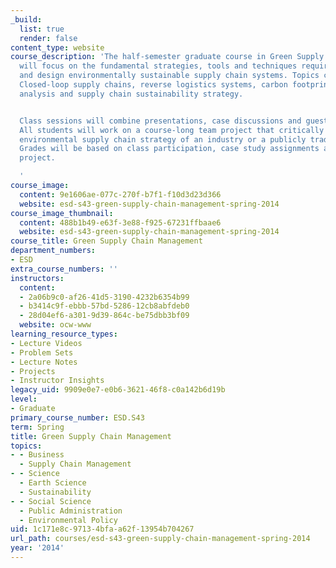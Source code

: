 ```yaml
---
_build:
  list: true
  render: false
content_type: website
course_description: 'The half-semester graduate course in Green Supply Chain Management
  will focus on the fundamental strategies, tools and techniques required to analyze
  and design environmentally sustainable supply chain systems. Topics covered include:
  Closed-loop supply chains, reverse logistics systems, carbon footprinting, life-cycle
  analysis and supply chain sustainability strategy.


  Class sessions will combine presentations, case discussions and guest speakers.
  All students will work on a course-long team project that critically evaluates the
  environmental supply chain strategy of an industry or a publicly traded company.
  Grades will be based on class participation, case study assignments and the team
  project.

  '
course_image:
  content: 9e1606ae-077c-270f-b7f1-f10d3d23d366
  website: esd-s43-green-supply-chain-management-spring-2014
course_image_thumbnail:
  content: 488b1b49-e63f-3e88-f925-67231ffbaae6
  website: esd-s43-green-supply-chain-management-spring-2014
course_title: Green Supply Chain Management
department_numbers:
- ESD
extra_course_numbers: ''
instructors:
  content:
  - 2a06b9c0-af26-41d5-3190-4232b6354b99
  - b3414c9f-ebbb-57bd-5286-12cb8abfdeb0
  - 28d04ef6-a301-9d39-864c-be75dbb3bf09
  website: ocw-www
learning_resource_types:
- Lecture Videos
- Problem Sets
- Lecture Notes
- Projects
- Instructor Insights
legacy_uid: 9909e0e7-e0b6-3621-46f8-c0a142b6d19b
level:
- Graduate
primary_course_number: ESD.S43
term: Spring
title: Green Supply Chain Management
topics:
- - Business
  - Supply Chain Management
- - Science
  - Earth Science
  - Sustainability
- - Social Science
  - Public Administration
  - Environmental Policy
uid: 1c171e8c-9713-4bfa-a62f-13954b704267
url_path: courses/esd-s43-green-supply-chain-management-spring-2014
year: '2014'
---
```

